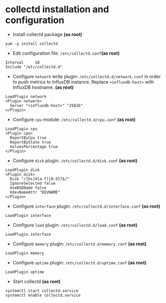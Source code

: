 # collectd installation and configuration

+ Install collectd package **(as root)**
~~~
yum -y install collectd
~~~

+ Edit configuration file: `/etc/collectd.conf`**(as root)**
~~~
Interval     10  
Include "/etc/collectd.d"
~~~

+ Configure `network` write plugin: `/etc/collectd.d/network.conf` in order to push metrics to InfluxDB instance. Replace `<influxdb-host>` with InfluxDB hostname. **(as root)**
~~~
LoadPlugin network
<Plugin network>
  Server "<influxdb-host>" "25826"
</Plugin>
~~~

+ Configure `cpu` module: `/etc/collectd.d/cpu.conf` **(as root)**
~~~
LoadPlugin cpu 
<Plugin cpu>
  ReportByCpu true
  ReportByState true
  ValuesPercentage true
</Plugin>
~~~

+ Configure `disk` plugin: `/etc/collectd.d/disk.conf` **(as root)**
~~~
LoadPlugin disk
<Plugin disk>
  Disk "/[hs]d[a-f][0-9]?$/"
  IgnoreSelected false
  UseBSDName false
  UdevNameAttr "DEVNAME"
</Plugin>
~~~

+ Configure `interface` plugin: `/etc/collectd.d/interface.conf` **(as root)**
~~~
LoadPlugin interface
~~~

+ Configure `load` plugin: `/etc/collectd.d/load.conf` **(as root)**
~~~
LoadPlugin interface
~~~

+ Configure `memory` plugin: `/etc/collectd.d/memory.conf` **(as root)**
~~~
LoadPlugin memory
~~~

+ Configure `uptime` plugin: `/etc/collectd.d/uptime.conf` **(as root)**
~~~
LoadPlugin uptime
~~~

+ Start collectd **(as root)**
~~~
systemctl start collectd.service
systemctl enable collectd.service
~~~
